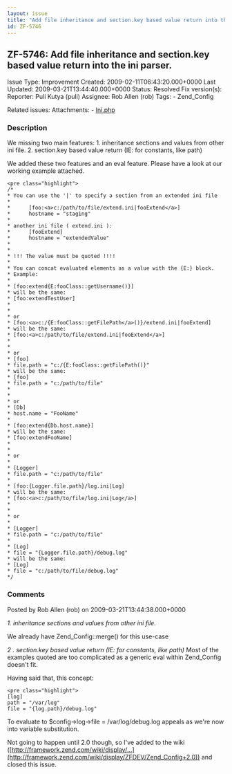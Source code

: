 ```yaml
---
layout: issue
title: "Add file inheritance and section.key based value return into the ini parser."
id: ZF-5746
---
```


ZF-5746: Add file inheritance and section.key based value return into the ini parser. 
--------------------------------------------------------------------------------------

 Issue Type: Improvement Created: 2009-02-11T06:43:20.000+0000 Last Updated: 2009-03-21T13:44:40.000+0000 Status: Resolved Fix version(s): 
 Reporter:  Puli Kutya (puli)  Assignee:  Rob Allen (rob)  Tags: - Zend\_Config
 
 Related issues: 
 Attachments: - [Ini.php](/issues/secure/attachment/11743/Ini.php)
 
### Description

We missing two main features: 1. inheritance sections and values from other ini file. 2. section.key based value return (IE: for constants, like path)

We added these two features and an eval feature. Please have a look at our working example attached.

 
    <pre class="highlight">
    /*
    * You can use the '|' to specify a section from an extended ini file
    *
    *      [foo:<a>c:/path/to/file/extend.ini|fooExtend</a>]
    *      hostname = "staging"
    *
    * another ini file ( extend.ini ):
    *      [fooExtend]
    *      hostname = "extendedValue"
    *
    *
    * !!! The value must be quoted !!!!
    *  
    * You can concat evaluated elements as a value with the {E:} block. 
    * Example: 
    *
    * [foo:extend{E:fooClass::getUsername()}]
    * will be the same:
    * [foo:extendTestUser]
    *
    *
    * or
    * [foo:<a>c:/{E:fooClass::getFilePath</a>()}/extend.ini|fooExtend]
    * will be the same:
    * [foo:<a>c:/path/to/file/extend.ini|fooExtend</a>]
    *
    *
    * or
    * [foo]
    * file.path = "c:/{E:fooClass::getFilePath()}"
    * will be the same:
    * [foo]
    * file.path = "c:/path/to/file"
    *
    *
    * or
    * [Db]
    * host.name = "FooName"
    *
    * [foo:extend{Db.host.name}]
    * will be the same:
    * [foo:extendFooName]
    *
    *
    * or
    * 
    * [Logger]
    * file.path = "c:/path/to/file"
    *
    * [foo:{Logger.file.path}/log.ini|Log]
    * will be the same:
    * [foo:<a>c:/path/to/file/log.ini|Log</a>]
    *
    *
    * or
    * 
    * [Logger]
    * file.path = "c:/path/to/file"
    *
    * [Log]
    * file = "{Logger.file.path}/debug.log"
    * will be the same:
    * [Log]
    * file = "c:/path/to/file/debug.log"
    */


 

 

### Comments

Posted by Rob Allen (rob) on 2009-03-21T13:44:38.000+0000

_1. inheritance sections and values from other ini file._

We already have Zend\_Config::merge() for this use-case

_2 . section.key based value return (IE: for constants, like path)_ Most of the examples quoted are too complicated as a generic eval within Zend\_Config doesn't fit.

Having said that, this concept:

 
    <pre class="highlight">
    [log]
    path = "/var/log"
    file = "{log.path}/debug.log"


To evaluate to $config->log->file = /var/log/debug.log appeals as we're now into variable substitution.

Not going to happen until 2.0 though, so I've added to the wiki ([http://framework.zend.com/wiki/display/…](http://framework.zend.com/wiki/display/ZFDEV/Zend_Config+2.0)) and closed this issue.

 

 